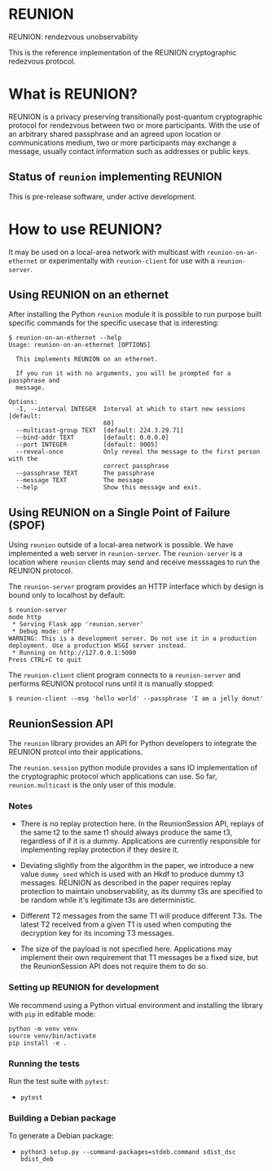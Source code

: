 # REUNION

REUNION: rendezvous unobservability

This is the reference implementation of the REUNION cryptographic redezvous
protocol.

# What is REUNION?

REUNION is a privacy preserving transitionally post-quantum cryptographic
protocol for rendezvous between two or more participants. With the use of an
arbitrary shared passphrase and an agreed upon location or communications
medium, two or more participants may exchange a message, usually contact
information such as addresses or public keys.

## Status of `reunion` implementing REUNION

This is pre-release software, under active development.

# How to use REUNION?

It may be used on a local-area network with multicast with
`reunion-on-an-ethernet` or experimentally with `reunion-client` for use with a
`reunion-server`.

## Using REUNION on an ethernet

After installing the Python `reunion` module it is possible to run purpose
built specific commands for the specific usecase that is interesting:
```
$ reunion-on-an-ethernet --help
Usage: reunion-on-an-ethernet [OPTIONS]

  This implements REUNION on an ethernet.

  If you run it with no arguments, you will be prompted for a passphrase and
  message.

Options:
  -I, --interval INTEGER  Interval at which to start new sessions  [default:
                          60]
  --multicast-group TEXT  [default: 224.3.29.71]
  --bind-addr TEXT        [default: 0.0.0.0]
  --port INTEGER          [default: 9005]
  --reveal-once           Only reveal the message to the first person with the
                          correct passphrase
  --passphrase TEXT       The passphrase
  --message TEXT          The message
  --help                  Show this message and exit.

```

## Using REUNION on a Single Point of Failure (SPOF)

Using `reunion` outside of a local-area network is possible. We have
implemented a web server in `reunion-server`. The `reunion-server` is a
location where `reunion` clients may send and receive messsages to run the
REUNION protocol.

The `reunion-server` program provides an HTTP interface which by design is
bound only to localhost by default:
```
$ reunion-server
mode http
 * Serving Flask app 'reunion.server'
 * Debug mode: off
WARNING: This is a development server. Do not use it in a production deployment. Use a production WSGI server instead.
 * Running on http://127.0.0.1:5000
Press CTRL+C to quit
```

The `reunion-client` client program connects to a `reunion-server` and
performs REUNION protocol runs until it is manually stopped:
```
$ reunion-client --msg 'hello world' --passphrase 'I am a jelly donut'
```

## ReunionSession API

The `reunion` library provides an API for Python developers to integrate the
REUNION protcol into their applications.

The `reunion.session` python module provides a sans IO implementation of the
cryptographic protocol which applications can use. So far, `reunion.multicast`
is the only user of this module.

### Notes

* There is no replay protection here. In the ReunionSession API, replays of
  the same t2 to the same t1 should always produce the same t3, regardless of
  if it is a dummy. Applications are currently responsible for implementing
  replay protection if they desire it.

* Deviating slightly from the algorithm in the paper, we introduce a new value
  `dummy_seed` which is used with an Hkdf to produce dummy t3 messages. REUNION
  as described in the paper requires replay protection to maintain
  unobservability, as its dummy t3s are specified to be random while it's
  legitimate t3s are deterministic.

* Different T2 messages from the same T1 will produce different T3s. The
  latest T2 received from a given T1 is used when computing the decryption key
  for its incoming T3 messages.

* The size of the payload is not specified here. Applications may implement
  their own requirement that T1 messages be a fixed size, but the
  ReunionSession API does not require them to do so.

### Setting up REUNION for development

We recommend using a Python virtual environment and installing the library with
`pip` in editable mode:
```
python -m venv venv
source venv/bin/activate
pip install -e .
```

### Running the tests

Run the test suite with `pytest`:

* `pytest`

### Building a Debian package

To generate a Debian package:
* `python3 setup.py --command-packages=stdeb.command sdist_dsc bdist_deb`

